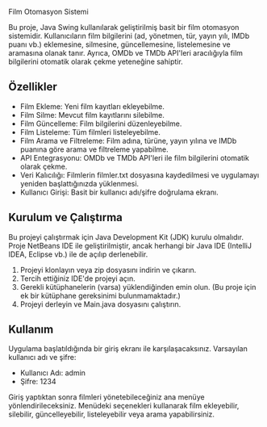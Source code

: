 Film Otomasyon Sistemi

Bu proje, Java Swing kullanılarak geliştirilmiş basit bir film otomasyon sistemidir. Kullanıcıların film bilgilerini (ad, yönetmen, tür, yayın yılı, IMDb puanı vb.) eklemesine, silmesine, güncellemesine, listelemesine ve aramasına olanak tanır. Ayrıca, OMDb ve TMDb API'leri aracılığıyla film bilgilerini otomatik olarak çekme yeteneğine sahiptir.

## Özellikler

* Film Ekleme: Yeni film kayıtları ekleyebilme.
* Film Silme: Mevcut film kayıtlarını silebilme.
* Film Güncelleme: Film bilgilerini düzenleyebilme.
* Film Listeleme: Tüm filmleri listeleyebilme.
* Film Arama ve Filtreleme: Film adına, türüne, yayın yılına ve IMDb puanına göre arama ve filtreleme yapabilme.
* API Entegrasyonu: OMDb ve TMDb API'leri ile film bilgilerini otomatik olarak çekme.
* Veri Kalıcılığı: Filmlerin filmler.txt dosyasına kaydedilmesi ve uygulamayı yeniden başlattığınızda yüklenmesi.
* Kullanıcı Girişi: Basit bir kullanıcı adı/şifre doğrulama ekranı.

## Kurulum ve Çalıştırma

Bu projeyi çalıştırmak için Java Development Kit (JDK) kurulu olmalıdır. Proje NetBeans IDE ile geliştirilmiştir, ancak herhangi bir Java IDE (IntelliJ IDEA, Eclipse vb.) ile de açılıp derlenebilir.

1. Projeyi klonlayın veya zip dosyasını indirin ve çıkarın.
2. Tercih ettiğiniz IDE'de projeyi açın.
3. Gerekli kütüphanelerin (varsa) yüklendiğinden emin olun. (Bu proje için ek bir kütüphane gereksinimi bulunmamaktadır.)
4. Projeyi derleyin ve Main.java dosyasını çalıştırın.

## Kullanım

Uygulama başlatıldığında bir giriş ekranı ile karşılaşacaksınız. Varsayılan kullanıcı adı ve şifre:

* Kullanıcı Adı: admin
* Şifre: 1234 

Giriş yaptıktan sonra filmleri yönetebileceğiniz ana menüye yönlendirileceksiniz. Menüdeki seçenekleri kullanarak film ekleyebilir, silebilir, güncelleyebilir, listeleyebilir veya arama yapabilirsiniz.